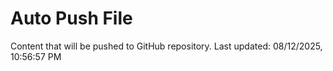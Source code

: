 # Auto Push File

Content that will be pushed to GitHub repository.
Last updated: 08/12/2025, 10:56:57 PM